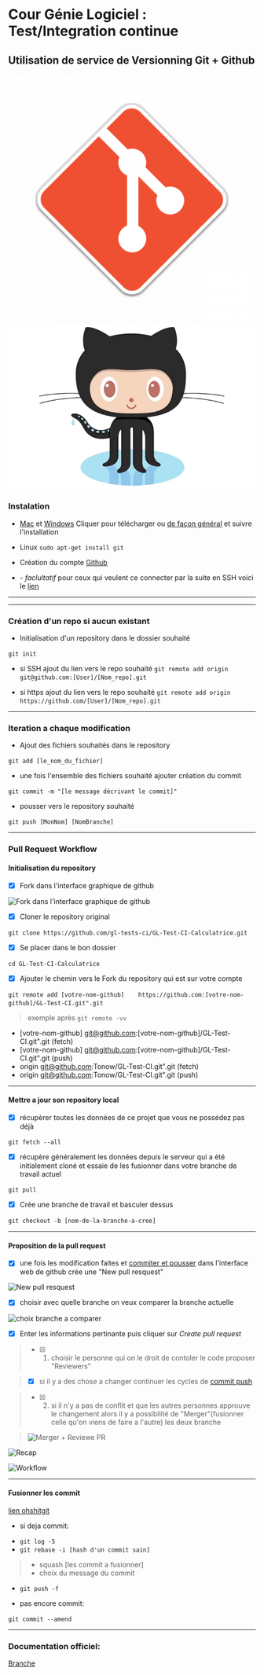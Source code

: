# Cour Génie Logiciel : Test/Integration continue
## Utilisation de service de Versionning Git + Github

![Git](https://github.com/gl-tests-ci/Git_Github/blob/master/git.png)       ![Github](https://github.com/gl-tests-ci/Git_Github/blob/master/github.png)

### Instalation

* [Mac](https://git-scm.com/download/mac) et [Windows](http://gitforwindows.org/)
Cliquer pour télécharger ou [de façon général](https://git-scm.com/downloads) et suivre l'installation

* Linux ```sudo apt-get install git```

* Création du compte [Github](https://github.com/)

* *- faclultatif* pour ceux qui veulent ce connecter par la suite en SSH voici le [lien](https://help.github.com/articles/connecting-to-github-with-ssh/)

----
----

### Création d'un repo si aucun existant

* Initialisation d'un repository dans le dossier souhaité

```git init```

* si SSH ajout du lien vers le repo souhaité
```git remote add origin git@github.com:[User]/[Nom_repo].git```

* si https ajout du lien vers le repo souhaité
```git remote add origin https://github.com/[User]/[Nom_repo].git```

-----


### Iteration a chaque modification

* Ajout des fichiers souhaités dans le repository

```git add [le_nom_du_fichier]```

* une fois l'ensemble des fichiers souhaité ajouter création du commit

```git commit -m "[le message décrivant le commit]"```

* pousser vers le repository souhaité

```git push [MonNom] [NomBranche]```

----


### Pull Request Workflow

#### Initialisation du repository

- [x] Fork dans l'interface graphique de github

![Fork dans l'interface graphique de github](https://github.com/gl-tests-ci/Git_Github/blob/master/Fork1.png)

- [x] Cloner le repository original

```git clone https://github.com/gl-tests-ci/GL-Test-CI-Calculatrice.git```

- [x] Se placer dans le bon dossier

```cd GL-Test-CI-Calculatrice```

- [x] Ajouter le chemin vers le Fork du repository qui est sur votre compte

```git remote add [votre-nom-github] 	https://github.com:[votre-nom-github]/GL-Test-CI.git".git```

> exemple après  ```git remote -vv```
* [votre-nom-github]	git@github.com:[votre-nom-github]/GL-Test-CI.git".git (fetch)
* [votre-nom-github] git@github.com:[votre-nom-github]/GL-Test-CI.git".git (push)
* origin	git@github.com:Tonow/GL-Test-CI.git".git (fetch)
* origin	git@github.com:Tonow/GL-Test-CI.git".git (push)

----

#### Mettre a jour son repository local

- [x] récupèrer toutes les données de ce projet que vous ne possédez pas déjà

```git fetch --all```

- [x]  récupère généralement les données depuis le serveur qui a été initialement cloné et essaie de les fusionner dans votre branche de travail actuel

```git pull```

- [x] Crée une branche de travail et basculer dessus

```git checkout -b [nom-de-la-branche-a-cree]```

----

#### Proposition de la pull request

- [x] une fois les modification faites et [commiter et pousser](https://github.com/gl-tests-ci/Git_Github#iteration-a-chaque-modification) dans l'interface web de github crée une "New pull resquest"

![New pull resquest](https://github.com/gl-tests-ci/Git_Github/blob/master/PR1.png)

- [x] choisir avec quelle branche on veux comparer la branche actuelle

![choix branche a comparer](https://github.com/gl-tests-ci/Git_Github/blob/master/PR2.png)

- [x] Enter les informations pertinante puis cliquer sur _Create pull request_


> - [x] 1. choisir le personne qui on le droit de contoler le code proposer "Reviewers"

> - [x] si il y a des chose a changer continuer les cycles de [commit push](https://github.com/gl-tests-ci/Git_Github#iteration-a-chaque-modification)

> - [x] 2. si il n'y a pas de conflit et que les autres personnes approuve le changement alors il y a possibilité de "Merger"(fusionner celle qu'on viens de faire a l'autre) les deux branche

> ![Merger + Reviewe PR](https://github.com/gl-tests-ci/Git_Github/blob/master/PR3.png)


![Recap](https://github.com/gl-tests-ci/Git_Github/blob/master/pull-request.png)

![Workflow](https://github.com/gl-tests-ci/Git_Github/blob/master/branching.png)


----


#### Fusionner les commit
[lien ohshitgit](http://ohshitgit.com/)

- si deja commit:
 * ```git log -5```
 * ```git rebase -i [hash d'un commit sain] ```
>  - squash [les commit a fusionner]
>  - choix du message du commit
 - ```git push -f```


- pas encore commit:

```git commit --amend```

----


### Documentation officiel:

[Branche](https://git-scm.com/book/fr/v1/Les-bases-de-Git-Travailler-avec-des-d%C3%A9p%C3%B4ts-distants)

